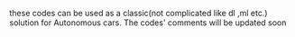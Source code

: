these codes can be used as a classic(not complicated like dl ,ml etc.) solution for Autonomous cars.
The codes' comments will be updated soon
